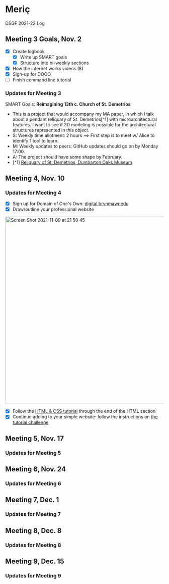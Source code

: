 # **Meriç**
DSGF 2021-22 Log
## Meeting 3 Goals, Nov. 2
- [x] Create logbook
  - [x] Write up SMART goals
  - [x] Structure into bi-weekly sections
- [x] How the internet works videos (8)
- [x] Sign-up for DOOO
- [ ] Finish command line tutorial
### Updates for Meeting 3
SMART Goals: **Reimagining 13th c. Church of St. Demetrios**
- This is a project that would accompany my MA paper, in which I talk about a pendant reliquary of St. Demetrios[^1] with microarchitectural features. I want to see if 3D modeling is possible for the architectural structures represented in this object. 
- S: Weekly time allotment: 2 hours ==> First step is to meet w/ Alice to identify 1 tool to learn.
- M: Weekly updates to peers: GitHub updates should go on by Monday 17:00.
- A: The project should have some shape by February.
- [^1] [Reliquary of St. Demetrios, Dumbarton Oaks Museum](http://museum.doaks.org/objects-1/info/27463#:~:text=According%20to%20its%20inscription%2C%20this,armor%20and%20bears%20a%20shield.)
## Meeting 4, Nov. 10
### Updates for Meeting 4
- [x] Sign up for Domain of One's Own: [digital.brynmawr.edu](www.digital.brynmawr.edu)
- [x] Draw/outline your professional website

<img width="593" alt="Screen Shot 2021-11-09 at 21 50 45" src="https://user-images.githubusercontent.com/92038661/141040742-406dcc18-9446-4014-851e-c3402edc5e44.png">

- [x] Follow the [HTML & CSS tutorial](https://github.com/tri-cods/html-css) through the end of the HTML section
- [x] Continue adding to your simple website: follow the instructions on [the tutorial challenge](https://github.com/tri-cods/html-css/blob/main/sections/09-create_site.md)
## Meeting 5, Nov. 17
### Updates for Meeting 5
## Meeting 6, Nov. 24
### Updates for Meeting 6
## Meeting 7, Dec. 1
### Updates for Meeting 7
## Meeting 8, Dec. 8
### Updates for Meeting 8
## Meeting 9, Dec. 15
### Updates for Meeting 9
